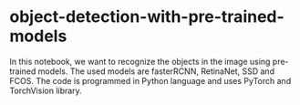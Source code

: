 # object-detection-with-pre-trained-models
In this notebook, we want to recognize the objects in the image using pre-trained models. The used models are fasterRCNN, RetinaNet, SSD and FCOS. The code is programmed in Python language and uses PyTorch and TorchVision library.
